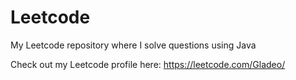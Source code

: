 # Leetcode
My Leetcode repository where I solve questions using Java  
  
Check out my Leetcode profile here: https://leetcode.com/Gladeo/
